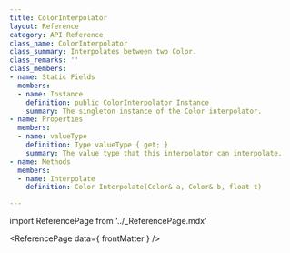 ```yaml
---
title: ColorInterpolator
layout: Reference
category: API Reference
class_name: ColorInterpolator
class_summary: Interpolates between two Color.
class_remarks: ''
class_members:
- name: Static Fields
  members:
  - name: Instance
    definition: public ColorInterpolator Instance
    summary: The singleton instance of the Color interpolator.
- name: Properties
  members:
  - name: valueType
    definition: Type valueType { get; }
    summary: The value type that this interpolator can interpolate.
- name: Methods
  members:
  - name: Interpolate
    definition: Color Interpolate(Color& a, Color& b, float t)

---
```

import ReferencePage from '../_ReferencePage.mdx'

<ReferencePage data={ frontMatter } />
